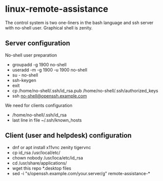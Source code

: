 # linux-remote-assistance

The control system is two one-liners in the bash language and ssh server with no-shell user. Graphical shell is zenity.

## Server configuration

No-shell user preparation
* groupadd -g 1900 no-shell
* useradd -m -g 1900 -u 1900 no-shell
* su - no-shell
* ssh-keygen
* exit
* cp /home/no-shell/.ssh/id_rsa.pub /home/no-shell/.ssh/authorized_keys
* ssh no-shell@openssh.example.com

We need for clients configuration
* /home/no-shell/.ssh/id_rsa
* last line in file ~/.ssh/known_hosts

## Client (user and helpdesk) configuration

* dnf or apt install x11vnc zenity tigervnc
* cp id_rsa /usr/local/etc/
* chown nobody /usr/loca/etc/id_rsa
* cd /usr/share/applications/
* wget this repo *.desktop files
* sed -i "s/openssh.example.com/your.server/g" remote-assistance-*
